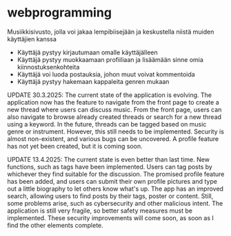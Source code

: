 # webprogramming

Musiikkisivusto, jolla voi jakaa lempibiisejään ja keskustella niistä muiden käyttäjien kanssa
- Käyttäjä pystyy kirjautumaan omalle käyttäjälleen
- Käyttäjä pystyy muokkaamaan profiiliaan ja lisäämään sinne omia kiinnostuksenkohteita
- Käyttäjä voi luoda postauksia, johon muut voivat kommentoida
- Käyttäjä pystyy hakemaan kappaleita genren mukaan


UPDATE 30.3.2025:
The current state of the application is evolving. The application now has the feature to navigate from the front page to create a new thread where users can discuss music. From the front page, users can also navigate to browse already created threads or search for a new thread using a keyword. In the future, threads can be tagged based on music genre or instrument. However, this still needs to be implemented. Security is almost non-existent, and various bugs can be uncovered. A profile feature has not yet been created, but it is coming soon.

UPDATE 13.4.2025:
The current state is even better than last time. New functions, such as tags have been implemented. Users can tag posts by whichever they find suitable for the discussion. The promised profile feature has been added, and users can submit their own profile pictures and type out a little biography to let others know what's up. The app has an improved search, allowing users to find posts by their tags, poster or content. Still, some problems arise, such as cybersecurity and other malicious intent. The application is still very fragile, so better safety measures must be implemented. These security improvements will come soon, as soon as I find the other elements complete.
